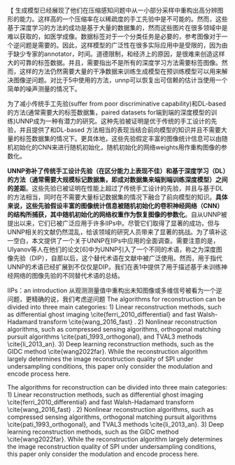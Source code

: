 【
生成模型已经展现了他们在压缩感知问题中从一小部分采样中重构出高分辨图形的能力。这样高的一个压缩率在以稀疏度的手工先验中是不可能的。然而，这些基于深度学习的方法的成功是基于大量的数据集的，然而这些图片在很多领域中是难以获取的，如医学成像。数据标签对于一个分类任务是必要的，参考图像对于一个逆问题是需要的。因此，这样模型的广泛性在很多实际应用中是受限的，因为由于缺少专家的annotator，时间。道德限制，和经济上的原因，是很难来创造这样大的可靠的标签数据。并且，需要指出不是所有的深度学习方法需要标签图像。然而，这样的方法仍然需要大量的干净数据来训练生成模型在预训练模型可以用来解决图像逆问题。对比于5中使用的方法，unnp可以恢复出可信赖的估计当使用一个简单的噪声测量的情况下。

为了减小传统手工先验(suffer from poor discriminative capability)和DL-based的方法(通常需要大的标签数据集，paired datasets for端到端的深度模型的训练)UNNP成为一种有潜力的研究。这种先验被证明是优于传统的手工设计的先验，并且提供了和DL-based 方法相当的表现当结合前向模型的知识并且不需要大量的标签数据集的情况下。更具体地，这些先验假定丰富的图像统计信息可以由随机初始化的CNN来进行随机初始化，随机初始化的网络weights用作重构图像的参数化。

**UNNP弥补了传统手工设计先验（在区分能力上表现不佳）和基于深度学习（DL）的方法（通常需要大规模标记数据集，即成对数据集来端到端训练深度模型）之间的差距**。这些先验已被证明在性能上超过了传统手工设计的先验，并且与基于DL的方法相当，同时在不需要大量标记数据集的情况下融合了前向模型的知识。**具体来说，这些先验假设丰富的图像统计信息被随机初始化的卷积神经网络（CNN）的结构所捕获，其中随机初始化的网络权重作为恢复图像的参数化**。自从UNNP被提出以来，它们已被广泛应用于许多IIPs中。尽管它们取得了显著的成功，但与UNNP相关的文献仍然混乱，给该领域的研究人员带来了显著的挑战。为了填补这一空白，本文提供了一个关于UNNP在IIPs中应用的全面调查。需要注意的是，Ulyanov等人在他们的论文[6]中为UNNP引入了一个不同的术语，称之为深度图像先验（DIP），自那以后，这个替代术语在文献中被广泛使用。然而，用于指代UNNP的术语已经扩展到不仅仅是DIP。我们在表1中提供了用于描述基于未训练神经网络的图像先验的不同替代术语的总结。

IIPs：an introduction
	从观测测量值中重构出未知图像或多维信号被看为一个逆问题，更精确的说，我们考虑逆问题
The algorithms for reconstruction can be divided into three main categories: 1) Linear reconstruction methods, such as differential ghost imaging \cite{ferri_2010_differential} and fast Walsh-Hadamard transform \cite{wang_2016_fast} . 2) Nonlinear reconstruction algorithms, such as compressed sensing algorithms, orthogonal matching pursuit algorithms \cite{pati_1993_orthogonal}, and TVAL3 methods \cite{li_2013_an}. 3) Deep learning reconstruction methods, such as the GIDC method \cite{wang2022far}. While the reconstruction algorithm largely determines the image reconstruction quality of SPI under undersampling conditions, this paper only consider the modulation and encode process here.

The algorithms for reconstruction can be divided into three main categories: 1) Linear reconstruction methods, such as differential ghost imaging \cite{ferri_2010_differential} and fast Walsh-Hadamard transform \cite{wang_2016_fast} . 2) Nonlinear reconstruction algorithms, such as compressed sensing algorithms, orthogonal matching pursuit algorithms \cite{pati_1993_orthogonal}, and TVAL3 methods \cite{li_2013_an}. 3) Deep learning reconstruction methods, such as the GIDC method \cite{wang2022far}. While the reconstruction algorithm largely determines the image reconstruction quality of SPI under undersampling conditions, this paper only consider the modulation and encode process here.


